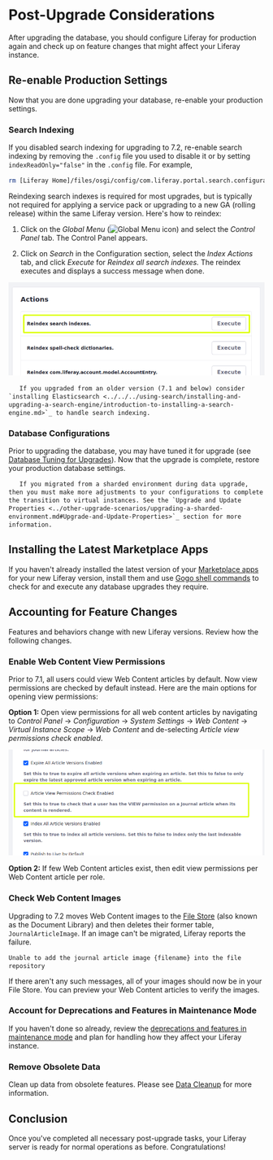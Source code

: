 # Post-Upgrade Considerations

After upgrading the database, you should configure Liferay for production again and check up on feature changes that might affect your Liferay instance.

## Re-enable Production Settings

Now that you are done upgrading your database, re-enable your production settings.

### Search Indexing

If you disabled search indexing for upgrading to 7.2, re-enable search indexing by removing the `.config` file you used to disable it or by setting `indexReadOnly="false"` in the `.config` file. For example, 

```bash
rm [Liferay Home]/files/osgi/config/com.liferay.portal.search.configuration.IndexStatusManagerConfiguration.config
```

Reindexing search indexes is required for most upgrades, but is typically not required for applying a service pack or upgrading to a new GA (rolling release) within the same Liferay version. Here's how to reindex:

1. Click on the *Global Menu* (![Global Menu icon](./post-upgrade-considerations/images/01.png)) and select the *Control Panel* tab. The Control Panel appears.

1. Click on *Search* in the Configuration section, select the *Index Actions* tab, and click *Execute* for *Reindex all search indexes.* The reindex executes and displays a success message when done.

![You can reindex your search indexes in the Control Panel.](./post-upgrade-considerations/images/02.png)

```note::
   If you upgraded from an older version (7.1 and below) consider `installing Elasticsearch <../../../using-search/installing-and-upgrading-a-search-engine/introduction-to-installing-a-search-engine.md>`_ to handle search indexing.
```

### Database Configurations

Prior to upgrading the database, you may have tuned it for upgrade (see [Database Tuning for Upgrades](../upgrade-stability-and-performance/database-tuning-for-upgrades.md)). Now that the upgrade is complete, restore your production database settings.

```note::
   If you migrated from a sharded environment during data upgrade, then you must make more adjustments to your configurations to complete the transition to virtual instances. See the `Upgrade and Update Properties <../other-upgrade-scenarios/upgrading-a-sharded-environment.md#Upgrade-and-Update-Properties>`_ section for more information.
```

## Installing the Latest Marketplace Apps

If you haven't already installed the latest version of your [Marketplace apps](../../../system-administration/installing-and-managing-apps/installing-apps/downloading-apps.md) for your new Liferay version, install them and use [Gogo shell commands](../upgrade-stability-and-performance/upgrading-modules-using-gogo-shell.md) to check for and execute any database upgrades they require.

## Accounting for Feature Changes

Features and behaviors change with new Liferay versions. Review how the following changes.

### Enable Web Content View Permissions

Prior to 7.1, all users could view Web Content articles by default. Now view permissions are checked by default instead. Here are the main options for opening view permissions:

**Option 1:** Open view permissions for all web content articles by navigating to _Control Panel_ → _Configuration_ → _System Settings_ → _Web Content_ → _Virtual Instance Scope_ → _Web Content_ and de-selecting _Article view permissions check enabled_.

![Disable the permissions check for viewing web content by scrolling down in the Web Content menu in the System Settings.](./post-upgrade-considerations/images/03.png)

**Option 2:** If few Web Content articles exist, then edit view permissions per Web Content article per role.

### Check Web Content Images

Upgrading to 7.2 moves Web Content images to the [File Store](../../../system-administration/file-storage/configuring-file-storage.md) (also known as the Document Library) and then deletes their former table, `JournalArticleImage`. If an image can't be migrated, Liferay reports the failure.

```
Unable to add the journal article image {filename} into the file repository
```

If there aren't any such messages, all of your images should now be in your File Store. You can preview your Web Content articles to verify the images.

### Account for Deprecations and Features in Maintenance Mode

If you haven't done so already, review the [deprecations and features in maintenance mode](../reference/maintenance-mode-and-deprecations-in-7-3.md) and plan for handling how they affect your Liferay instance.

### Remove Obsolete Data

Clean up data from obsolete features. Please see [Data Cleanup](../reference/data-cleanup.md) for more information.

## Conclusion

Once you've completed all necessary post-upgrade tasks, your Liferay server is ready for normal operations as before. Congratulations!
